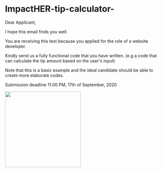 # ImpactHER-tip-calculator-

Dear Applicant,

I hope this email finds you well.

You are receiving this test because you applied for the role of a website  developer.  

Kindly send us a fully functional code that you have written. (e.g a code that can calculate the tip amount based on the user's input)

Note that this is a basic example and the ideal candidate should be able to create more elaborate codes.

Submission deadline 11:00 PM, 17th of September, 2020



<img src="http://g.recordit.co/jNGUNPatT8.gif" width=250>


